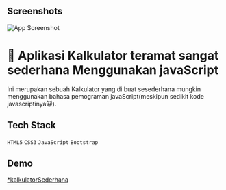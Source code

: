 
## Screenshots

![App Screenshot](https://via.placeholder.com/468x300?text=App+Screenshot+Here)


# 🪬 Aplikasi Kalkulator teramat sangat sederhana Menggunakan javaScript

Ini merupakan sebuah Kalkulator yang di buat sesederhana mungkin menggunakan bahasa pemograman javaScript(meskipun sedikit kode javascriptinya😺).



## Tech Stack

`HTML5` `CSS3` `JavaScript` `Bootstrap`


## Demo

[*kalkulatorSederhana](https://albretus2.github.io/kalkulator-sederhana/)


